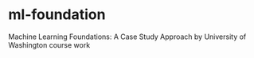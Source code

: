 # ml-foundation
Machine Learning Foundations: A Case Study Approach by University of Washington course work
